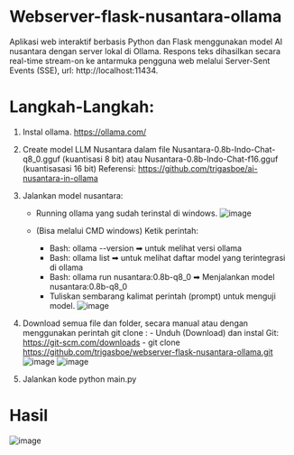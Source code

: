 # Webserver-flask-nusantara-ollama
Aplikasi web interaktif berbasis Python dan Flask menggunakan model AI nusantara dengan server lokal di Ollama. Respons teks dihasilkan secara real-time stream-on ke antarmuka pengguna web melalui Server-Sent Events (SSE), url: http://localhost:11434.

# Langkah-Langkah:
  1. Instal ollama. https://ollama.com/
  
  2. Create model LLM Nusantara dalam file Nusantara-0.8b-Indo-Chat-q8_0.gguf (kuantisasi 8 bit) atau Nusantara-0.8b-Indo-Chat-f16.gguf (kuantisasasi 16 bit)
     Referensi: https://github.com/trigasboe/ai-nusantara-in-ollama
  
  3. Jalankan model nusantara: 
       - Running ollama yang sudah terinstal di windows.
         ![image](https://github.com/user-attachments/assets/8c7a096f-5dde-41c1-a789-074feb44a65d)

       - (Bisa melalui CMD windows) Ketik perintah:
           - Bash: ollama --version                   ➡ untuk melihat versi ollama
           - Bash: ollama list                        ➡ untuk melihat daftar model yang terintegrasi di ollama
           - Bash: ollama run nusantara:0.8b-q8_0     ➡ Menjalankan model nusantara:0.8b-q8_0
           - Tuliskan sembarang kalimat perintah (prompt) untuk menguji model.
             ![image](https://github.com/user-attachments/assets/f273f244-9ec5-4b22-a2d3-d8ee71c8d039)
 
  4. Download semua file dan folder, secara manual atau dengan menggunakan perintah git clone :
           - Unduh (Download) dan instal Git:  https://git-scm.com/downloads
           - git clone https://github.com/trigasboe/webserver-flask-nusantara-ollama.git
             ![image](https://github.com/user-attachments/assets/4d18d8c0-406e-41cb-b1fa-15380a32b712)
             ![image](https://github.com/user-attachments/assets/66eaf3a3-f817-4109-994a-df52f860cf85)

  5. Jalankan kode python main.py
     
# Hasil
![image](https://github.com/user-attachments/assets/2610d81c-9d8c-4e42-9473-6d420d6b7649)

